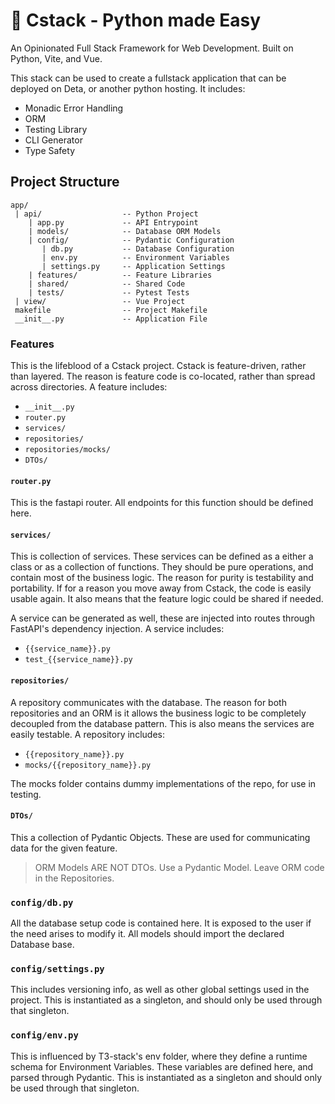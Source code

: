 # 🐍 Cstack - Python made Easy
An Opinionated Full Stack Framework for Web Development. Built on Python, Vite, and Vue. 

This stack can be used to create a fullstack application that can be deployed on Deta, or another python hosting.
It includes:
- Monadic Error Handling
- ORM
- Testing Library
- CLI Generator
- Type Safety

## Project Structure
```
app/
 | api/                  -- Python Project
    | app.py             -- API Entrypoint
    | models/            -- Database ORM Models
    | config/            -- Pydantic Configuration
       | db.py           -- Database Configuration
       | env.py          -- Environment Variables
       | settings.py     -- Application Settings
    | features/          -- Feature Libraries
    | shared/            -- Shared Code
    | tests/             -- Pytest Tests
 | view/                 -- Vue Project
 makefile                -- Project Makefile
 __init__.py             -- Application File
```


### Features

This is the lifeblood of a Cstack project.
Cstack is feature-driven, rather than layered.
The reason is feature code is co-located, rather than spread across directories.
A feature includes:
- `__init__.py`
- `router.py`
- `services/`
- `repositories/`
- `repositories/mocks/`
- `DTOs/`

#### `router.py`

This is the fastapi router.
All endpoints for this function should be defined here.

#### `services/`

This is collection of services.
These services can be defined as a either a class or as a collection of functions.
They should be pure operations, and contain most of the business logic.
The reason for purity is testability and portability.
If for a reason you move away from Cstack, the code is easily usable again.
It also means that the feature logic could be shared if needed.

A service can be generated as well, these are injected into routes through FastAPI's dependency injection.
A service includes:
- `{{service_name}}.py`
- `test_{{service_name}}.py`

#### `repositories/`

A repository communicates with the database. The reason for both repositories and an ORM is it allows the business logic
to be completely decoupled from the database pattern. This is also means the services are easily testable.
A repository includes:
- `{{repository_name}}.py`
- `mocks/{{repository_name}}.py`

The mocks folder contains dummy implementations of the repo, for use in testing.

#### `DTOs/`

This a collection of Pydantic Objects.
These are used for communicating data for the given feature.

> ORM Models ARE NOT DTOs. Use a Pydantic Model. Leave ORM code in the Repositories.

### `config/db.py`

All the database setup code is contained here.
It is exposed to the user if the need arises to modify it.
All models should import the declared Database base.

### `config/settings.py`

This includes versioning info, as well as other global settings used in the project.
This is instantiated as a singleton, and should only be used through that singleton.

### `config/env.py`

This is influenced by T3-stack's env folder, where they define a runtime schema for Environment Variables.
These variables are defined here, and parsed through Pydantic.
This is instantiated as a singleton and should only be used through that singleton.